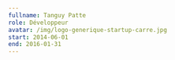 ```yaml
---
fullname: Tanguy Patte
role: Développeur
avatar: /img/logo-generique-startup-carre.jpg
start: 2014-06-01
end: 2016-01-31
---
```

